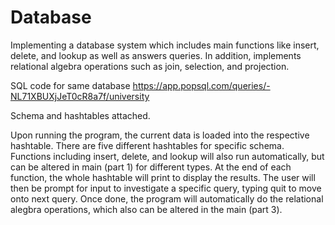 # Database
Implementing a database system which includes main functions like insert, delete, and lookup as well as answers queries.
In addition, implements relational algebra operations such as join, selection, and projection. 

SQL code for same database
https://app.popsql.com/queries/-NL71XBUXjJeT0cR8a7f/university

Schema and hashtables attached. 

Upon running the program, the current data is loaded into the respective hashtable. There are five different hashtables for specific schema. 
Functions including insert, delete, and lookup will also run automatically, but can be altered in main (part 1) for different types. At the end of each
function, the whole hashtable will print to display the results. The user will then be prompt for input to investigate a specific query, 
typing quit to move onto next query. Once done, the program will automatically do the relational alegbra operations, which also can be altered
in the main (part 3).


